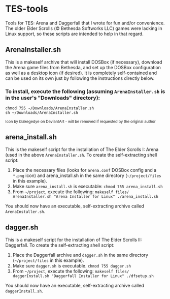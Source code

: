 # TES-tools 
Tools for TES: Arena and Daggerfall that I wrote for fun and/or convenience. The older Elder Scrolls (© Bethesda Softworks LLC) games were lacking in Linux support, so these scripts are intended to help in that regard.


## ArenaInstaller.sh
This is a makeself archive that will install DOSBox (if necessary), download the Arena game files from Bethesda, and set up the DOSBox configuration as well as a desktop icon (if desired). It is completely self-contained and can be used on its own just by following the instructions directly below. 

### To install, execute the following (assuming `ArenaInstaller.sh` is in the user's "Downloads" directory):
```
chmod 755 ~/Downloads/ArenaInstaller.sh
sh ~/Downloads/ArenaInstaller.sh
```

<sub>Icon by blakegedye on DeviantArt - will be removed if requested by the original author</sub>

## arena_install.sh 
This is the makeself script for the installation of The Elder Scrolls I: Arena (used in the above `ArenaInstaller.sh`. To create the self-extracting shell script:

1. Place the necessary files (looks for `arena.conf` DOSBox config and a `*.png` icon) and arena_install.sh in the same directory (`~/project/files` in this example). 
2. Make sure `arena_install.sh` is executable: `chmod 755 arena_install.sh`
3. From `~/project`, execute the following: `makeself files/ ArenaInstaller.sh "Arena Installer for Linux" ./arena_install.sh`

You should now have an executable, self-extracting archive called `ArenaInstaller.sh`.

## dagger.sh
This is a makeself script for the installation of The Elder Scrolls II: Daggerfall. To create the self-extracting shell script:

1. Place the Daggerfall archive and `dagger.sh` in the same directory (`~/project/files` in this example). 
2. Make sure `dagger.sh` is executable. `chmod 755 dagger.sh`
3. From `~/project`, execute the following: `makeself files/ daggerInstall.sh "Daggerfall Installer for Linux" ./dfsetup.sh`

You should now have an executable, self-extracting archive called `daggerInstall.sh`.
